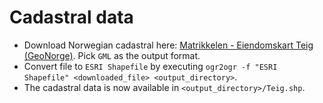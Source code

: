 # Cadastral data

* Download Norwegian cadastral here: [Matrikkelen - Eiendomskart Teig (GeoNorge)](https://kartkatalog.geonorge.no/metadata/kartverket/matrikkelen-eiendomskart-teig/74340c24-1c8a-4454-b813-bfe498e80f16). Pick `GML` as the output format.
* Convert file to `ESRI Shapefile` by executing `ogr2ogr -f "ESRI Shapefile" <downloaded_file> <output_directory>`.
* The cadastral data is now available in `<output_directory>/Teig.shp`.
